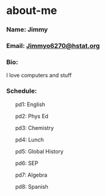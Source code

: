 # about-me

### Name: Jimmy
### Email: Jimmyo6270@hstat.org
### Bio:
I love computers and stuff
### Schedule:
<ls>
    <ul>pd1: English</ul>
    <ul>pd2: Phys Ed</ul>
    <ul>pd3: Chemistry</ul>
    <ul>pd4: Lunch</ul>
    <ul>pd5: Global History</ul>
    <ul>pd6: SEP</ul>
    <ul>pd7: Algebra</ul>
    <ul>pd8: Spanish</ul>
</ls>